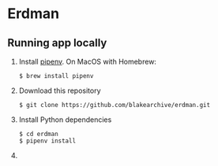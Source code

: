 # Erdman

## Running app locally
1. Install [pipenv](https://docs.pipenv.org/). On MacOS with Homebrew:

       $ brew install pipenv

2. Download this repository

       $ git clone https://github.com/blakearchive/erdman.git 

3. Install Python dependencies

       $ cd erdman
       $ pipenv install
4. 
